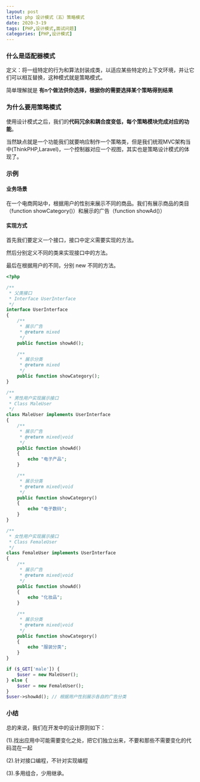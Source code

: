 ```yaml
---
layout: post
title: php 设计模式（五）策略模式
date: 2020-3-19
tags: [PHP,设计模式,面试问题]
categories: [PHP,设计模式] 
---
```


### 什么是适配器模式

定义：将一组特定的行为和算法封装成类，以适应某些特定的上下文环境，并让它们可以相互替换，这种模式就是策略模式。

简单理解就是 **有n个做法供你选择，根据你的需要选择某个策略得到结果**

<!--more-->

### 为什么要用策略模式

使用设计模式之后，我们的**代码冗余和耦合度变低，每个策略模块完成对应的功能**。

当然缺点就是一个功能我们就要响应制作一个策略类，但是我们统观MVC架构当中(ThinkPHP,Laravel)，一个控制器对应一个视图，其实也是策略设计模式的体现了。

### 示例

#### 业务场景

在一个电商网站中，根据用户的性别来展示不同的商品。我们有展示商品的类目（function showCategory()）和展示的广告（function showAd()）

#### 实现方式

首先我们要定义一个接口，接口中定义需要实现的方法。

然后分别定义不同的类来实现接口中的方法。

最后在根据用户的不同，分别 new 不同的方法。

```php
<?php

/**
 * 父类接口
 * Interface UserInterface
 */
interface UserInterface
{
    /**
     * 展示广告
     * @return mixed
     */
    public function showAd();

    /**
     * 展示分类
     * @return mixed
     */
    public function showCategory();
}

/**
 * 男性用户实现展示接口
 * Class MaleUser
 */
class MaleUser implements UserInterface
{
    /**
     * 展示广告
     * @return mixed|void
     */
    public function showAd()
    {
        echo "电子产品";
    }

    /**
     * 展示分类
     * @return mixed|void
     */
    public function showCategory()
    {
        echo "电子数码";
    }
}

/**
 * 女性用户实现展示接口
 * Class FemaleUser
 */
class FemaleUser implements UserInterface
{
    /**
     * 展示广告
     * @return mixed|void
     */
    public function showAd()
    {
        echo "化妆品";
    }

    /**
     * 展示分类
     * @return mixed|void
     */
    public function showCategory()
    {
        echo "服装分类";
    }
}

if ($_GET['male']) {
    $user = new MaleUser();
} else {
    $user = new FemaleUser();
}
$user->showAd(); // 根据用户性别展示各自的广告分类
```

### 小结

总的来说，我们在开发中的设计原则如下：

(1).找出应用中可能需要变化之处，把它们独立出来，不要和那些不需要变化的代码混在一起

(2).针对接口编程，不针对实现编程

(3).多用组合，少用继承。